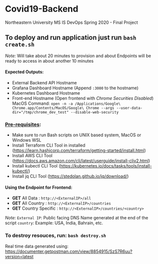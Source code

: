 # Covid19-Backend
Northeastern University MS IS DevOps Spring 2020 - Final Project

## To deploy and run application just run `bash create.sh`

_Note:_
Will take about 20 minutes to provision and about Endpoints will be ready to access in about another 10 minutes

#### Expected Outputs:
* External Backend API Hostname
* Grafana Dashboard Hostname (Append `:3000` to the hostname)
* Kubernetes Dashboard Hostname
* Front-end Hostname (Open frontend with _Chrome Securities Disabled_) <br/>
MacOS Command: `open -n -a /Applications/Google\ Chrome.app/Contents/MacOS/Google\ Chrome --args --user-data-dir="/tmp/chrome_dev_test" --disable-web-security`

### <ins> Pre-requisites</ins>:
* Make sure to run Bash scripts on UNIX based system, MacOS or Windows WSL
* Install Terraform CLI Tool in installed (https://learn.hashicorp.com/terraform/getting-started/install.html)
* Install AWS CLI Tool (https://docs.aws.amazon.com/cli/latest/userguide/install-cliv2.html)
* Install kubectl CLI Tool (https://kubernetes.io/docs/tasks/tools/install-kubectl/)
* Install jq CLI Tool (https://stedolan.github.io/jq/download/)

#### Using the Endpoint for Frontend:

* **GET** All Data : `http://<ExternalIP>/all`
* **GET** All Country : `http://<ExternalIP>/countries`
* **GET** Country Specific : `http://<ExternalIP>/countries/<country>`

_Note:_
`External IP`: Public facing DNS Name generated at the end of the script
`country`: Example: USA, India, Bahrain, etc.

### To destroy resouces, run: `bash destroy.sh`

Real time data generated using: 
https://documenter.getpostman.com/view/8854915/SzS7R6uu?version=latest
